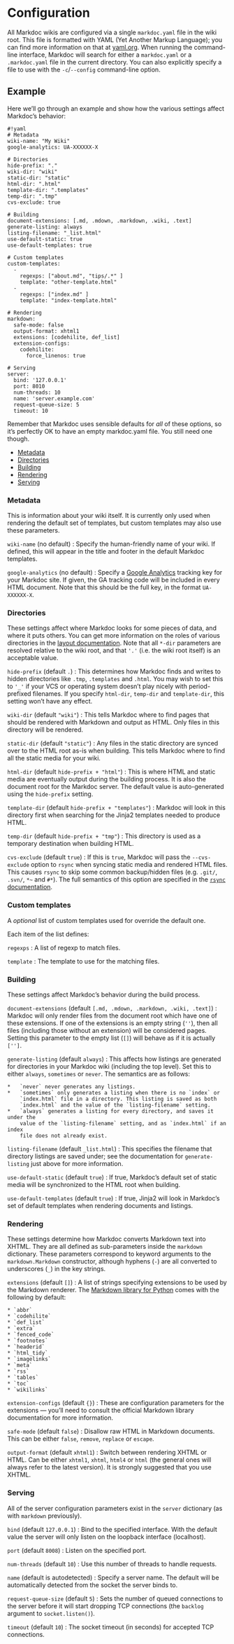 # Configuration

All Markdoc wikis are configured via a single `markdoc.yaml` file in the wiki
root. This file is formatted with YAML (Yet Another Markup Language); you can
find more information on that at [yaml.org](http://yaml.org/). When running the
command-line interface, Markdoc will search for either a `markdoc.yaml` or a
`.markdoc.yaml` file in the current directory. You can also explicitly specify a
file to use with the `-c`/`--config` command-line option.

## Example

Here we’ll go through an example and show how the various settings affect
Markdoc’s behavior:

    #!yaml
    # Metadata
    wiki-name: "My Wiki"
    google-analytics: UA-XXXXXX-X
    
    # Directories
    hide-prefix: "."
    wiki-dir: "wiki"
    static-dir: "static"
    html-dir: ".html"
    template-dir: ".templates"
    temp-dir: ".tmp"
    cvs-exclude: true
    
    # Building
    document-extensions: [.md, .mdown, .markdown, .wiki, .text]
    generate-listing: always
    listing-filename: "_list.html"
    use-default-static: true
    use-default-templates: true

    # Custom templates
    custom-templates:
      -
        regexps: ["about.md", "tips/.*" ]
        template: "other-template.html"
      -
        regexps: ["index.md" ]
        template: "index-template.html"
    
    # Rendering
    markdown:
      safe-mode: false
      output-format: xhtml1
      extensions: [codehilite, def_list]
      extension-configs:
        codehilite:
          force_linenos: true
    
    # Serving
    server:
      bind: '127.0.0.1'
      port: 8010
      num-threads: 10
      name: 'server.example.com'
      request-queue-size: 5
      timeout: 10

Remember that Markdoc uses sensible defaults for *all* of these options, so it’s
perfectly OK to have an empty markdoc.yaml file. You still need one though.

*   [Metadata](#metadata)
*   [Directories](#directories)
*   [Building](#building)
*   [Rendering](#rendering)
*   [Serving](#serving)

### Metadata

This is information about your wiki itself. It is currently only used when
rendering the default set of templates, but custom templates may also use these
parameters.

`wiki-name` (no default)
:   Specify the human-friendly name of your wiki. If defined, this will appear
    in the title and footer in the default Markdoc templates.

`google-analytics` (no default)
:   Specify a [Google Analytics][] tracking key for your Markdoc site. If given,
    the GA tracking code will be included in every HTML document. Note that this
    should be the full key, in the format `UA-XXXXXX-X`.

  [google analytics]: http://google.com/analytics/

### Directories

These settings affect where Markdoc looks for some pieces of data, and where it
puts others. You can get more information on the roles of various directories in
the [layout documentation](/layout). Note that all `*-dir` parameters are
resolved relative to the wiki root, and that `'.'` (i.e. the wiki root itself)
is an acceptable value.

`hide-prefix` (default `.`)
:   This determines how Markdoc finds and writes to hidden directories like
    `.tmp`, `.templates` and `.html`. You may wish to set this to `'_'` if your
    VCS or operating system doesn’t play nicely with period-prefixed filenames.
    If you specify `html-dir`, `temp-dir` and `template-dir`, this setting won’t
    have any effect.

`wiki-dir` (default `"wiki"`)
:   This tells Markdoc where to find pages that should be rendered with Markdown
    and output as HTML. Only files in this directory will be rendered.

`static-dir` (default `"static"`)
:   Any files in the static directory are synced over to the HTML root as-is
    when building. This tells Markdoc where to find all the static media for
    your wiki.

`html-dir` (default `hide-prefix + "html"`)
:   This is where HTML and static media are eventually output during the
    building process. It is also the document root for the Markdoc server. The
    default value is auto-generated using the `hide-prefix` setting.

`template-dir` (default `hide-prefix + "templates"`)
:   Markdoc will look in this directory first when searching for the Jinja2
    templates needed to produce HTML.

`temp-dir` (default `hide-prefix + "tmp"`)
:   This directory is used as a temporary destination when building HTML.

`cvs-exclude` (default `true`)
:   If this is `true`, Markdoc will pass the `--cvs-exclude` option to `rsync`
    when syncing static media and rendered HTML files. This causes `rsync` to
    skip some common backup/hidden files (e.g. `.git/`, `.svn/`, `*~` and `#*`).
    The full semantics of this option are specified in the
    [`rsync` documentation][rsync-docs].

  [rsync-docs]: http://www.samba.org/ftp/rsync/rsync.html

### Custom templates

A *optional* list of custom templates used for override the default one.

Each item of the list defines:

`regexps`
:   A list of regexp to match files.

`template`
:   The template to use for the matching files.

### Building

These settings affect Markdoc’s behavior during the build process.

`document-extensions` (default `[.md, .mdown, .markdown, .wiki, .text]`)
:   Markdoc will only render files from the document root which have one of
    these extensions. If one of the extensions is an empty string (`''`), then
    all files (including those without an extension) will be considered pages.
    Setting this parameter to the empty list (`[]`) will behave as if it is
    actually `['']`.

`generate-listing` (default `always`)
:   This affects how listings are generated for directories in your Markdoc wiki
    (including the top level). Set this to either `always`, `sometimes` or
    `never`. The semantics are as follows:
  
    *   `never` never generates any listings.
    *   `sometimes` only generates a listing when there is no `index` or
        `index.html` file in a directory. This listing is saved as both
        `index.html` and the value of the `listing-filename` setting.
    *   `always` generates a listing for every directory, and saves it under the
        value of the `listing-filename` setting, and as `index.html` if an index
        file does not already exist.

`listing-filename` (default `_list.html`)
:   This specifies the filename that directory listings are saved under; see the
    documentation for `generate-listing` just above for more information.

`use-default-static` (default `true`)
:   If true, Markdoc’s default set of static media will be synchronized to the
    HTML root when building.

`use-default-templates` (default `true`)
:   If true, Jinja2 will look in Markdoc’s set of default templates when
    rendering documents and listings.

### Rendering

These settings determine how Markdoc converts Markdown text into XHTML. They are
all defined as sub-parameters inside the `markdown` dictionary. These parameters
correspond to keyword arguments to the `markdown.Markdown` constructor, although
hyphens (`-`) are all converted to underscores (`_`) in the key strings.

`extensions` (default `[]`)
:   A list of strings specifying extensions to be used by the Markdown renderer.
    The [Markdown library for Python][markdown-python-lib] comes with the
    following by default:
  
    * `abbr`
    * `codehilite`
    * `def_list`
    * `extra`
    * `fenced_code`
    * `footnotes`
    * `headerid`
    * `html_tidy`
    * `imagelinks`
    * `meta`
    * `rss`
    * `tables`
    * `toc`
    * `wikilinks`

  [markdown-python-lib]: http://www.freewisdom.org/projects/python-markdown

`extension-configs` (default `{}`)
:   These are configuration parameters for the extensions — you’ll need to
    consult the official Markdown library documentation for more information.

`safe-mode` (default `false`)
:   Disallow raw HTML in Markdown documents. This can be either `false`,
    `remove`, `replace` or `escape`.

`output-format` (default `xhtml1`)
:   Switch between rendering XHTML or HTML. Can be either `xhtml1`, `xhtml`,
    `html4` or `html` (the general ones will always refer to the latest
    version). It is strongly suggested that you use XHTML.

### Serving

All of the server configuration parameters exist in the `server` dictionary (as
with `markdown` previously).

`bind` (default `127.0.0.1`)
:   Bind to the specified interface. With the default value the server will only
    listen on the loopback interface (localhost).

`port` (default `8008`)
:   Listen on the specified port.

`num-threads` (default `10`)
:   Use this number of threads to handle requests.

`name` (default is autodetected)
:   Specify a server name. The default will be automatically detected from the
    socket the server binds to.

`request-queue-size` (default `5`)
:   Sets the number of queued connections to the server before it will start
    dropping TCP connections (the `backlog` argument to `socket.listen()`).

`timeout` (default `10`)
:   The socket timeout (in seconds) for accepted TCP connections.
